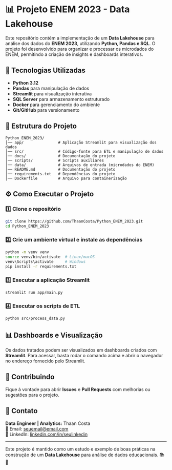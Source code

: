 # 📊 Projeto ENEM 2023 - Data Lakehouse

Este repositório contém a implementação de um **Data Lakehouse** para análise dos dados do **ENEM 2023**, utilizando **Python, Pandas e SQL**. O projeto foi desenvolvido para organizar e processar os microdados do ENEM, permitindo a criação de insights e dashboards interativos.

## 🚀 Tecnologias Utilizadas

- **Python 3.12**
- **Pandas** para manipulação de dados
- **Streamlit** para visualização interativa
- **SQL Server** para armazenamento estruturado
- **Docker** para gerenciamento do ambiente
- **Git/GitHub** para versionamento

## 📁 Estrutura do Projeto

```
Python_ENEM_2023/
│── app/               # Aplicação Streamlit para visualização dos dados
│── src/               # Código-fonte para ETL e manipulação de dados
│── docs/              # Documentação do projeto
│── scripts/           # Scripts auxiliares
│── data/              # Arquivos de entrada (microdados do ENEM)
│── README.md          # Documentação do projeto
│── requirements.txt   # Dependências do projeto
│── Dockerfile         # Arquivo para containerização
```

## ⚙️ Como Executar o Projeto

### 1️⃣ **Clone o repositório**
```sh
git clone https://github.com/ThaanCosta/Python_ENEM_2023.git
cd Python_ENEM_2023
```

### 2️⃣ **Crie um ambiente virtual e instale as dependências**
```sh
python -m venv venv
source venv/bin/activate  # Linux/macOS
venv\Scripts\activate     # Windows
pip install -r requirements.txt
```

### 3️⃣ **Executar a aplicação Streamlit**
```sh
streamlit run app/main.py
```

### 4️⃣ **Executar os scripts de ETL**
```sh
python src/process_data.py
```

## 📊 Dashboards e Visualização
Os dados tratados podem ser visualizados em dashboards criados com **Streamlit**. Para acessar, basta rodar o comando acima e abrir o navegador no endereço fornecido pelo Streamlit.

## 🤝 Contribuindo
Fique à vontade para abrir **Issues** e **Pull Requests** com melhorias ou sugestões para o projeto.

## 📩 Contato
**Data Engineer | Analytics:** Thaan Costa  
📧 Email: [seuemail@email.com](mailto:thaancosta@gmail.com)  
🔗 LinkedIn: [linkedin.com/in/seulinkedin](https://www.linkedin.com/in/thaancosta/)  

---

Este projeto é mantido como um estudo e exemplo de boas práticas na construção de um **Data Lakehouse** para análise de dados educacionais. 📚🚀

